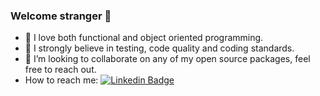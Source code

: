 

### Welcome stranger :vulcan_salute:




- :dizzy: I love both functional and object oriented programming.
- :compass: I strongly believe in testing, code quality and coding standards. 
- 👯 I’m looking to collaborate on any of my open source packages, feel free to reach out.
- How to reach me: [![Linkedin Badge](https://img.shields.io/badge/-Shirley-blue?style=flat&logo=Linkedin&logoColor=white)](https://www.linkedin.com/in/shirley-c-15b449175)
  

<!--
**shirlco/shirlco** is a ✨ _special_ ✨ repository because its `README.md` (this file) appears on your GitHub profile.

Here are some ideas to get you started:

### i'm a second year computer engineering student 

- 🔭 I’m currently working on ...
- 🌱 I’m currently learning ...
- 👯 I’m looking to collaborate on ...
- 🤔 I’m looking for help with ...
- 💬 Ask me about ...
- 📫 How to reach me: ...

- ⚡ Fun fact: ...
-->
